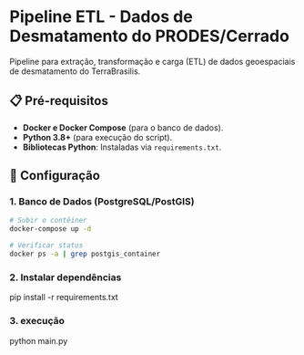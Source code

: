 # Pipeline ETL - Dados de Desmatamento do PRODES/Cerrado

Pipeline para extração, transformação e carga (ETL) de dados geoespaciais de desmatamento do TerraBrasilis.

## 📋 Pré-requisitos
- **Docker e Docker Compose** (para o banco de dados).
- **Python 3.8+** (para execução do script).
- **Bibliotecas Python**: Instaladas via `requirements.txt`.

## 🚀 Configuração

### 1. Banco de Dados (PostgreSQL/PostGIS)
```bash
# Subir o contêiner
docker-compose up -d

# Verificar status
docker ps -a | grep postgis_container
```
### 2. Instalar dependências
pip install -r requirements.txt

### 3. execução
python main.py